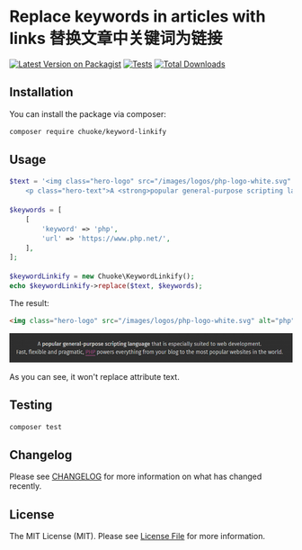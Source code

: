 # Replace keywords in articles with links 替换文章中关键词为链接

[![Latest Version on Packagist](https://img.shields.io/packagist/v/chuoke/keyword-linkify.svg?style=flat-square)](https://packagist.org/packages/chuoke/keyword-linkify)
[![Tests](https://github.com/chuoke/keyword-linkify/actions/workflows/run-tests.yml/badge.svg?branch=main)](https://github.com/chuoke/keyword-linkify/actions/workflows/run-tests.yml)
[![Total Downloads](https://img.shields.io/packagist/dt/chuoke/keyword-linkify.svg?style=flat-square)](https://packagist.org/packages/chuoke/keyword-linkify)

## Installation

You can install the package via composer:

```bash
composer require chuoke/keyword-linkify
```

## Usage

```php
$text = '<img class="hero-logo" src="/images/logos/php-logo-white.svg" alt="php" width="240" height="120">
    <p class="hero-text">A <strong>popular general-purpose scripting language</strong> that is especially suited to web development.<br>Fast, flexible and pragmatic, PHP powers everything from your blog to the most popular websites in the world.</p>';

$keywords = [
    [
        'keyword' => 'php',
        'url' => 'https://www.php.net/',
    ],
];

$keywordLinkify = new Chuoke\KeywordLinkify();
echo $keywordLinkify->replace($text, $keywords);

```

The result:

```html
<img class="hero-logo" src="/images/logos/php-logo-white.svg" alt="php" width="240" height="120"><p class="hero-text">A <strong>popular general-purpose scripting language</strong> that is especially suited to web development.<br>Fast, flexible and pragmatic, <a target="blank" href="https://www.php.net/" title="PHP">PHP</a> powers everything from your blog to the most popular websites in the world.</p>
```
![](./imgs/example-1.png)

As you can see, it won't replace attribute text.

## Testing

```bash
composer test
```

## Changelog

Please see [CHANGELOG](CHANGELOG.md) for more information on what has changed recently.

## License

The MIT License (MIT). Please see [License File](LICENSE.md) for more information.
